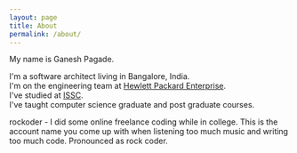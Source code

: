 ```yaml
---
layout: page
title: About
permalink: /about/
---
```


My name is Ganesh Pagade.

I'm a software architect living in Bangalore, India.  
I'm on the engineering team at [Hewlett Packard Enterprise](http://www.hpe.com/).  
I've studied at [ISSC](http://issc.unipune.ac.in/).  
I've taught computer science graduate and post graduate courses.  

rockoder - I did some online freelance coding while in college. This is the account name you come up with when listening too much music and writing too much code. Pronounced as rock coder.
